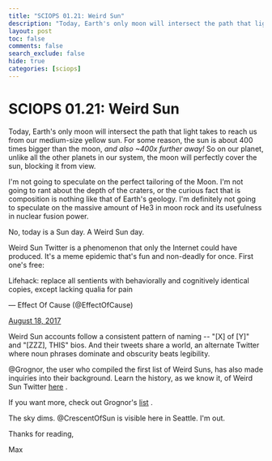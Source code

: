 ```yaml
---
title: "SCIOPS 01.21: Weird Sun"
description: "Today, Earth's only moon will intersect the path that light takes to reach us from our medium-size yellow sun"
layout: post
toc: false
comments: false
search_exclude: false
hide: true
categories: [sciops]
---
```



 SCIOPS 01.21: Weird Sun
=========================


  

Today, Earth's only moon will intersect the path that light takes to reach us from our medium-size yellow sun. For some reason, the sun is about 400 times bigger than the moon,
*and also ~400x further away!*
So on our planet, unlike all the other planets in our system, the moon will perfectly cover the sun, blocking it from view.
  

  

I'm not going to speculate on the perfect tailoring of the Moon. I'm not going to rant about the depth of the craters, or the curious fact that is composition is nothing like that of Earth's geology. I'm definitely not going to speculate on the massive amount of He3 in moon rock and its usefulness in nuclear fusion power.
  

  

No, today is a Sun day. A Weird Sun day.
  

  

Weird Sun Twitter is a phenomenon that only the Internet could have produced. It's a meme epidemic that's fun and non-deadly for once. First one's free:

 Lifehack: replace all sentients with behaviorally and cognitively identical copies, except lacking qualia for pain




 — Effect Of Cause (@EffectOfCause)

[August 18, 2017](https://twitter.com/EffectOfCause/status/898385376728961024)
  

  

Weird Sun accounts follow a consistent pattern of naming -- "[X] of [Y]" and "[ZZZ], THIS" bios. And their tweets share a world, an alternate Twitter where noun phrases dominate and obscurity beats legibility.
  

  

@Grognor, the user who compiled the first list of Weird Suns, has also made inquiries into their background. Learn the history, as we know it, of Weird Sun Twitter
[here](http://grognor.blogspot.com/2017/03/a-history-of-weird-sun-twitter.html)
.
  

  

If you want more, check out Grognor's
[list](https://twitter.com/grognor/lists/weird-sun-twitter/)
.
  

  

The sky dims. @CrescentOfSun is visible here in Seattle. I'm out.
  

  

Thanks for reading,
  

Max
  

